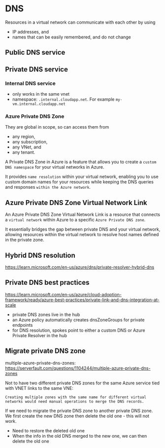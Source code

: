 # DNS

 Resources in a virtual network can communicate with each other by using
 - IP addresses, and
 - names that can be easily remembered, and do not change

## Public DNS service

## Private DNS service
### Internal DNS service
- only works in the same vnet
- namespace: `.internal.cloudapp.net`. For example `my-vm.internal.cloudapp.net`

### Azure Private DNS Zone
They are global in scope, so can access them from
- any region,
- any subscription,
- any VNet, and
- any tenant.

A Private DNS Zone in Azure is a feature that allows you
to create a `custom DNS namespace` for your virtual networks in Azure.

It provides `name resolution` within your virtual network,
enabling you to use custom domain names for your resources
while keeping the DNS queries and responses `within the Azure network`.

## Azure Private DNS Zone Virtual Network Link
An Azure Private DNS Zone Virtual Network Link is a resource
that connects a `virtual network` within Azure to a specific `Azure Private DNS zone`.

It essentially bridges the gap between private DNS and your virtual network,
allowing resources within the virtual network to resolve host names defined in the private zone.

## Hybrid DNS resolution
https://learn.microsoft.com/en-us/azure/dns/private-resolver-hybrid-dns

## Private DNS best practices
https://learn.microsoft.com/en-us/azure/cloud-adoption-framework/ready/azure-best-practices/private-link-and-dns-integration-at-scale
- private DNS zones live in the hub
- an Azure policy automatically creates dnsZoneGroups for private endpoints
- for DNS resolution, spokes point to either a custom DNS or Azure Private Resolver in the hub

## Migrate private DNS zone
multiple-azure-private-dns-zones: https://serverfault.com/questions/1104244/multiple-azure-private-dns-zones

Not to have two different private DNS zones for the same Azure service tied with VNET links to the same VNE:
```
Creating multiple zones with the same name for different virtual networks would need manual operations to merge the DNS records.
```

If we need to migrate the private DNS zone to another private DNS zone. 
We first create the new DNS zone then delete the old one - this will not work.
- Need to restore the deleted old one
- When the info in the old DNS merged to the new one, we can then delete the old one

